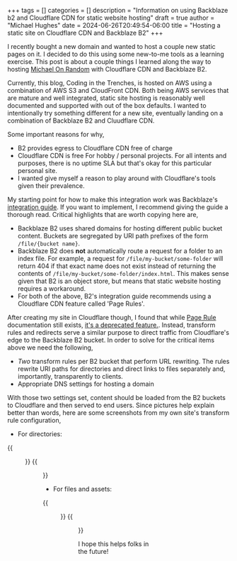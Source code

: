 +++
tags = []
categories = []
description = "Information on using Backblaze b2 and Cloudflare CDN for static website hosting"
draft = true
author = "Michael Hughes"
date = 2024-06-26T20:49:54-06:00
title = "Hosting a static site on Cloudflare CDN and Backblaze B2"
+++

I recently bought a new domain and wanted to host a couple new static pages on it. I decided to do this using some new-to-me tools as a learning exercise. This post is about a couple things I learned along the way to hosting [Michael On Random](https://www.michaelonrandom.com) with Cloudflare CDN and Backblaze B2.

<!--more-->

Currently, this blog, Coding in the Trenches, is hosted on AWS using a combination of AWS S3 and CloudFront CDN. Both being AWS services that are mature and well integrated, static site hosting is reasonably well documented and supported with out of the box defaults. I wanted to intentionally try something different for a new site, eventually landing on a combination of Backblaze B2 and Cluudflare CDN.

Some important reasons for why,

- B2 provides egress to Cloudflare CDN free of charge
- Cloudflare CDN is free For hobby / personal projects. For all intents and purposes, there is no uptime SLA but that's okay for this particular personal site.
- I wanted give myself a reason to play around with Cloudflare's tools given their prevalence.

My starting point for how to make this integration work was Backblaze's [integration guide](https://www.backblaze.com/docs/cloud-storage-deliver-public-backblaze-b2-content-through-cloudflare-cdn). If you want to implement, I recommend giving the guide a thorough read. Critical highlights that are worth copying here are,

- Backblaze B2 uses shared domains for hosting different public bucket content. Buckets are segregated by URI path prefixes of the form `/file/{bucket name}`.
- Backblaze B2 does **not** automatically route a request for a folder to an index file. For example, a request for `/file/my-bucket/some-folder` will return 404 if that exact name does not exist instead of returning the contents of `/file/my-bucket/some-folder/index.html`. This makes sense given that B2 is an object store, but means that static website hosting requires a workaround.
- For both of the above, B2's integration guide recommends using a Cloudflare CDN feature called 'Page Rules'.

After creating my site in Cloudflare though, I found that while [Page Rule](https://developers.cloudflare.com/rules/page-rules/) documentation still exists, [it's a deprecated feature.](https://developers.cloudflare.com/rules/reference/page-rules-migration/). Instead, transform rules and redirects serve a similar purpose to direct traffic from Cloudflare's edge to the Backblaze B2 bucket. In order to solve for the critical items above we need the following,

- *Two* transform rules per B2 bucket that perform URL rewriting. The rules rewrite URI paths for directories and direct links to files separately and, importantly, transparently to clients.
- Appropriate DNS settings for hosting a domain

With those two settings set, content should be loaded from the B2 buckets to Cloudflare and then served to end users. Since pictures help explain better than words, here are some screenshots from my own site's transform rule configuration,

- For directories:

{{<figure src="directory-filter.webp" alt="A rewrite transform filter for paths ending in '/'">}}
{{<figure src="directory-rewrite-rule.webp" alt="The matching rewrite rule for directories">}}

- For files and assets:

{{<figure src="asset-filter.webp" alt="A rewrite transform filter for paths not ending in '/'">}}
{{<figure src="asset-rewrite-rule.webp" alt="The matching rewrite rule for assets">}}

I hope this helps folks in the future!
